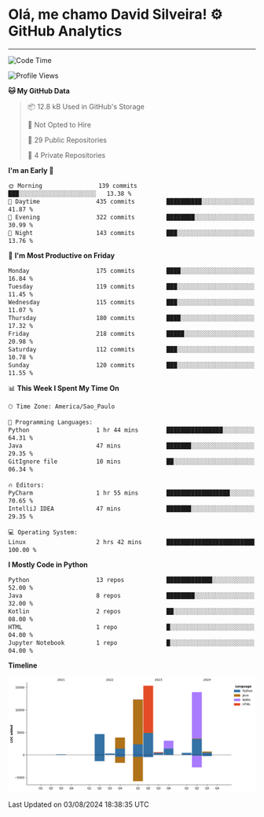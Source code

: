 
# Olá, me chamo David Silveira! ⚙️ GitHub Analytics

---
<!--START_SECTION:waka-->
![Code Time](http://img.shields.io/badge/Code%20Time-176%20hrs%2042%20mins-blue)

![Profile Views](http://img.shields.io/badge/Profile%20Views-38-blue)

**🐱 My GitHub Data** 

> 📦 12.8 kB Used in GitHub's Storage 
 > 
> 🚫 Not Opted to Hire
 > 
> 📜 29 Public Repositories 
 > 
> 🔑 4 Private Repositories 
 > 
**I'm an Early 🐤** 

```text
🌞 Morning                139 commits         ███░░░░░░░░░░░░░░░░░░░░░░   13.38 % 
🌆 Daytime                435 commits         ██████████░░░░░░░░░░░░░░░   41.87 % 
🌃 Evening                322 commits         ████████░░░░░░░░░░░░░░░░░   30.99 % 
🌙 Night                  143 commits         ███░░░░░░░░░░░░░░░░░░░░░░   13.76 % 
```
📅 **I'm Most Productive on Friday** 

```text
Monday                   175 commits         ████░░░░░░░░░░░░░░░░░░░░░   16.84 % 
Tuesday                  119 commits         ███░░░░░░░░░░░░░░░░░░░░░░   11.45 % 
Wednesday                115 commits         ███░░░░░░░░░░░░░░░░░░░░░░   11.07 % 
Thursday                 180 commits         ████░░░░░░░░░░░░░░░░░░░░░   17.32 % 
Friday                   218 commits         █████░░░░░░░░░░░░░░░░░░░░   20.98 % 
Saturday                 112 commits         ███░░░░░░░░░░░░░░░░░░░░░░   10.78 % 
Sunday                   120 commits         ███░░░░░░░░░░░░░░░░░░░░░░   11.55 % 
```


📊 **This Week I Spent My Time On** 

```text
🕑︎ Time Zone: America/Sao_Paulo

💬 Programming Languages: 
Python                   1 hr 44 mins        ████████████████░░░░░░░░░   64.31 % 
Java                     47 mins             ███████░░░░░░░░░░░░░░░░░░   29.35 % 
GitIgnore file           10 mins             ██░░░░░░░░░░░░░░░░░░░░░░░   06.34 % 

🔥 Editors: 
PyCharm                  1 hr 55 mins        ██████████████████░░░░░░░   70.65 % 
IntelliJ IDEA            47 mins             ███████░░░░░░░░░░░░░░░░░░   29.35 % 

💻 Operating System: 
Linux                    2 hrs 42 mins       █████████████████████████   100.00 % 
```

**I Mostly Code in Python** 

```text
Python                   13 repos            █████████████░░░░░░░░░░░░   52.00 % 
Java                     8 repos             ████████░░░░░░░░░░░░░░░░░   32.00 % 
Kotlin                   2 repos             ██░░░░░░░░░░░░░░░░░░░░░░░   08.00 % 
HTML                     1 repo              █░░░░░░░░░░░░░░░░░░░░░░░░   04.00 % 
Jupyter Notebook         1 repo              █░░░░░░░░░░░░░░░░░░░░░░░░   04.00 % 
```



**Timeline**

![Lines of Code chart](https://raw.githubusercontent.com/DavidSilveira80/DavidSilveira80/master/assets/bar_graph.png)


 Last Updated on 03/08/2024 18:38:35 UTC
<!--END_SECTION:waka-->


